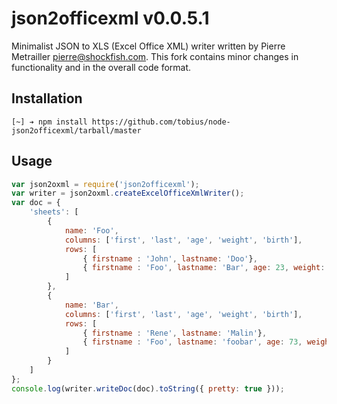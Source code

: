 
# json2officexml v0.0.5.1

Minimalist JSON to XLS (Excel Office XML) writer written by Pierre Metrailler <pierre@shockfish.com>. This fork contains minor changes in functionality and in the overall code format.

## Installation

```shell
[~] ➔ npm install https://github.com/tobius/node-json2officexml/tarball/master
```

## Usage

```javascript
var json2oxml = require('json2officexml');
var writer = json2oxml.createExcelOfficeXmlWriter();
var doc = {
    'sheets': [
        {
            name: 'Foo',
            columns: ['first', 'last', 'age', 'weight', 'birth'],
            rows: [
                { firstname : 'John', lastname: 'Doo'},
                { firstname : 'Foo', lastname: 'Bar', age: 23, weight: 25.7876, birth : new Date()}
            ]
        },
        {
            name: 'Bar',
            columns: ['first', 'last', 'age', 'weight', 'birth'],
            rows: [
                { firstname : 'Rene', lastname: 'Malin'},
                { firstname : 'Foo', lastname: 'foobar', age: 73, weight: 22225.33, birth : new Date()}
            ]
        }
    ]
};
console.log(writer.writeDoc(doc).toString({ pretty: true }));
```
